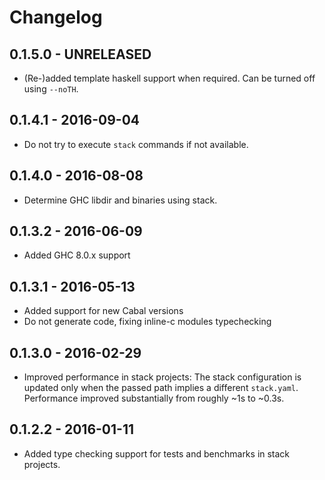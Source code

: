 # Changelog

## 0.1.5.0 - UNRELEASED

 * (Re-)added template haskell support when required. Can be turned off using `--noTH`.

## 0.1.4.1 - 2016-09-04

 * Do not try to execute `stack` commands if not available.

## 0.1.4.0 - 2016-08-08

 * Determine GHC libdir and binaries using stack.

## 0.1.3.2 - 2016-06-09

 * Added GHC 8.0.x support

## 0.1.3.1 - 2016-05-13

 * Added support for new Cabal versions
 * Do not generate code, fixing inline-c modules typechecking

## 0.1.3.0 - 2016-02-29

 * Improved performance in stack projects: The stack configuration is
   updated only when the passed path implies a different `stack.yaml`.
   Performance improved substantially from roughly ~1s to ~0.3s.

## 0.1.2.2 - 2016-01-11

 * Added type checking support for tests and benchmarks in stack projects.
